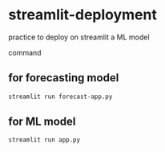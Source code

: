 # streamlit-deployment
practice to deploy on streamlit a ML model

command
## for forecasting model
```sh
streamlit run forecast-app.py
```
## for ML model
```sh
streamlit run app.py
```
